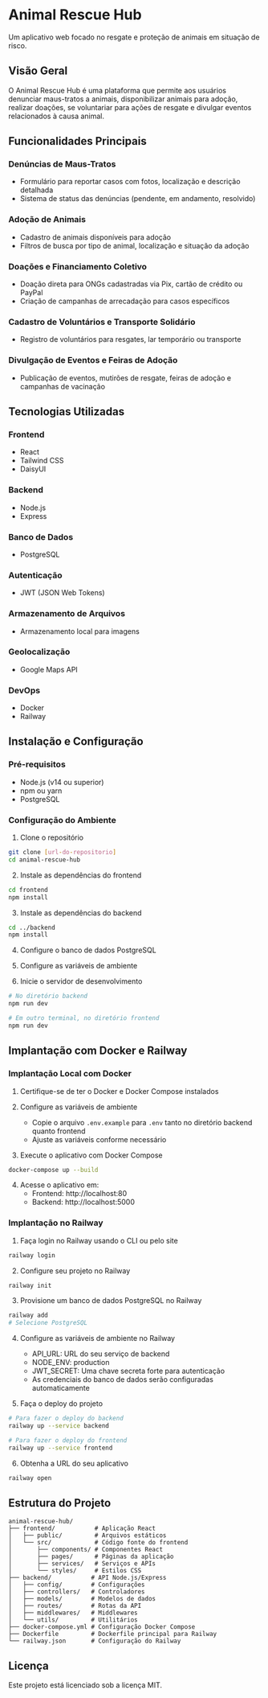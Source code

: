 # Animal Rescue Hub

Um aplicativo web focado no resgate e proteção de animais em situação de risco.

## Visão Geral

O Animal Rescue Hub é uma plataforma que permite aos usuários denunciar maus-tratos a animais, disponibilizar animais para adoção, realizar doações, se voluntariar para ações de resgate e divulgar eventos relacionados à causa animal.

## Funcionalidades Principais

### Denúncias de Maus-Tratos
- Formulário para reportar casos com fotos, localização e descrição detalhada
- Sistema de status das denúncias (pendente, em andamento, resolvido)

### Adoção de Animais
- Cadastro de animais disponíveis para adoção
- Filtros de busca por tipo de animal, localização e situação da adoção

### Doações e Financiamento Coletivo
- Doação direta para ONGs cadastradas via Pix, cartão de crédito ou PayPal
- Criação de campanhas de arrecadação para casos específicos

### Cadastro de Voluntários e Transporte Solidário
- Registro de voluntários para resgates, lar temporário ou transporte

### Divulgação de Eventos e Feiras de Adoção
- Publicação de eventos, mutirões de resgate, feiras de adoção e campanhas de vacinação

## Tecnologias Utilizadas

### Frontend
- React
- Tailwind CSS
- DaisyUI

### Backend
- Node.js
- Express

### Banco de Dados
- PostgreSQL

### Autenticação
- JWT (JSON Web Tokens)

### Armazenamento de Arquivos
- Armazenamento local para imagens

### Geolocalização
- Google Maps API

### DevOps
- Docker
- Railway

## Instalação e Configuração

### Pré-requisitos
- Node.js (v14 ou superior)
- npm ou yarn
- PostgreSQL

### Configuração do Ambiente

1. Clone o repositório
```bash
git clone [url-do-repositorio]
cd animal-rescue-hub
```

2. Instale as dependências do frontend
```bash
cd frontend
npm install
```

3. Instale as dependências do backend
```bash
cd ../backend
npm install
```

4. Configure o banco de dados PostgreSQL

5. Configure as variáveis de ambiente

6. Inicie o servidor de desenvolvimento
```bash
# No diretório backend
npm run dev

# Em outro terminal, no diretório frontend
npm run dev
```

## Implantação com Docker e Railway

### Implantação Local com Docker

1. Certifique-se de ter o Docker e Docker Compose instalados

2. Configure as variáveis de ambiente
   - Copie o arquivo `.env.example` para `.env` tanto no diretório backend quanto frontend
   - Ajuste as variáveis conforme necessário

3. Execute o aplicativo com Docker Compose
```bash
docker-compose up --build
```

4. Acesse o aplicativo em:
   - Frontend: http://localhost:80
   - Backend: http://localhost:5000

### Implantação no Railway

1. Faça login no Railway usando o CLI ou pelo site
```bash
railway login
```

2. Configure seu projeto no Railway
```bash
railway init
```

3. Provisione um banco de dados PostgreSQL no Railway
```bash
railway add
# Selecione PostgreSQL
```

4. Configure as variáveis de ambiente no Railway
   - API_URL: URL do seu serviço de backend
   - NODE_ENV: production
   - JWT_SECRET: Uma chave secreta forte para autenticação
   - As credenciais do banco de dados serão configuradas automaticamente

5. Faça o deploy do projeto
```bash
# Para fazer o deploy do backend
railway up --service backend

# Para fazer o deploy do frontend
railway up --service frontend
```

6. Obtenha a URL do seu aplicativo
```bash
railway open
```

## Estrutura do Projeto

```
animal-rescue-hub/
├── frontend/           # Aplicação React
│   ├── public/         # Arquivos estáticos
│   └── src/            # Código fonte do frontend
│       ├── components/ # Componentes React
│       ├── pages/      # Páginas da aplicação
│       ├── services/   # Serviços e APIs
│       └── styles/     # Estilos CSS
├── backend/           # API Node.js/Express
│   ├── config/        # Configurações
│   ├── controllers/   # Controladores
│   ├── models/        # Modelos de dados
│   ├── routes/        # Rotas da API
│   ├── middlewares/   # Middlewares
│   └── utils/         # Utilitários
├── docker-compose.yml # Configuração Docker Compose
├── Dockerfile         # Dockerfile principal para Railway
└── railway.json       # Configuração do Railway
```

## Licença

Este projeto está licenciado sob a licença MIT.